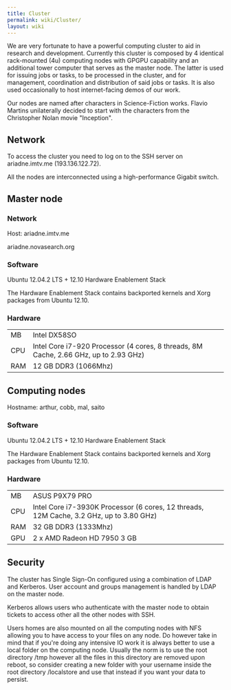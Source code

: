 ```yaml
---
title: Cluster
permalink: wiki/Cluster/
layout: wiki
---
```


We are very fortunate to have a powerful computing cluster to aid in
research and development. Currently this cluster is composed by 4
identical rack-mounted (4u) computing nodes with GPGPU capability and an
additional tower computer that serves as the master node. The latter is
used for issuing jobs or tasks, to be processed in the cluster, and for
management, coordination and distribution of said jobs or tasks. It is
also used occasionally to host internet-facing demos of our work.

Our nodes are named after characters in Science-Fiction works. Flavio
Martins unilaterally decided to start with the characters from the
Christopher Nolan movie "Inception".

Network
-------

To access the cluster you need to log on to the SSH server on
ariadne.imtv.me (193.136.122.72).

All the nodes are interconnected using a high-performance Gigabit
switch.

Master node
-----------

### Network

Host: ariadne.imtv.me

ariadne.novasearch.org

### Software

Ubuntu 12.04.2 LTS + 12.10 Hardware Enablement Stack

The Hardware Enablement Stack contains backported kernels and Xorg
packages from Ubuntu 12.10.

### Hardware

|     |                                                                                      |
|-----|--------------------------------------------------------------------------------------|
| MB  | Intel DX58SO                                                                         |
| CPU | Intel Core i7-920 Processor (4 cores, 8 threads, 8M Cache, 2.66 GHz, up to 2.93 GHz) |
| RAM | 12 GB DDR3 (1066Mhz)                                                                 |

Computing nodes
---------------

Hostname: arthur, cobb, mal, saito

### Software

Ubuntu 12.04.2 LTS + 12.10 Hardware Enablement Stack

The Hardware Enablement Stack contains backported kernels and Xorg
packages from Ubuntu 12.10.

### Hardware

|     |                                                                                         |
|-----|-----------------------------------------------------------------------------------------|
| MB  | ASUS P9X79 PRO                                                                          |
| CPU | Intel Core i7-3930K Processor (6 cores, 12 threads, 12M Cache, 3.2 GHz, up to 3.80 GHz) |
| RAM | 32 GB DDR3 (1333Mhz)                                                                    |
| GPU | 2 x AMD Radeon HD 7950 3 GB                                                             |

Security
--------

The cluster has Single Sign-On configured using a combination of LDAP
and Kerberos. User account and groups management is handled by LDAP on
the master node.

Kerberos allows users who authenticate with the master node to obtain
tickets to access other all the other nodes with SSH.

Users homes are also mounted on all the computing nodes with NFS
allowing you to have access to your files on any node. Do however take
in mind that if you're doing any intensive IO work it is always better
to use a local folder on the computing node. Usually the norm is to use
the root directory /tmp however all the files in this directory are
removed upon reboot, so consider creating a new folder with your
username inside the root directory /localstore and use that instead if
you want your data to persist.
